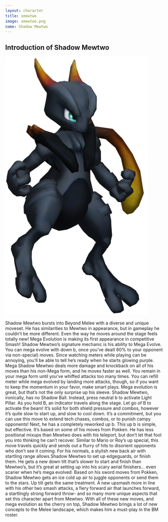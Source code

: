 ```yaml
---
layout: character
title: smewtwo
image: smewtwo.png
name: Shadow Mewtwo
---
```


## Introduction of Shadow Mewtwo
![Shadow Mewtwo](/images/content/css/smewtwo.png)

Shadow Mewtwo bursts into Beyond Melee with a diverse and unique moveset. He has similarities to Mewtwo in appearance, but in gameplay he couldn’t be more different. Even the way he moves around the stage feels totally new!
Mega Evolution is making its first appearance in competitive Smash! Shadow Mewtwo’s signature mechanic is his ability to Mega Evolve. You can mega evolve with down b, once you’ve dealt 60% to your opponent via non-special) moves. Since watching meters while playing can be annoying, you’ll be able to tell he’s ready when he starts glowing purple. Mega Shadow Mewtwo deals more damage and knockback on all of his moves than his non-Mega form, and he moves faster as well. You remain in your mega form until you’ve whiffed attacks too many times. You can refill meter while mega evolved by landing more attacks, though, so if you want to keep the momentum in your favor, make smart plays.
Mega evolution is great, but that’s not the only surprise up his sleeve. Shadow Mewtwo, ironically, has no Shadow Ball. Instead, press neutral b to activate Light Pillar. As you hold B, an indicator travels along the stage. Let go of B to activate the beam! It’s solid for both shield pressure and combos, however it’s quite slow to start up, and slow to cool down. It’s a commitment, but you can use this move to extend tech chases, combos, or to punish campy opponents!
Next, he has a completely reworked up b. This up b is simple, but effective. It’s based on some of his moves from Pokken. He has less positional mixups than Mewtwo does with his teleport, but don’t let that fool you into thinking he can’t recover. Similar to Mario or Roy’s up special, this move travels quickly and sends out a flurry of hits to disorient opponents who don’t see it coming.
For his normals, a stylish new back air with startling range allows Shadow Mewtwo to set up edgeguards, or finish them. He gets a new down tilt that’s slower to start and finish than Mewtwo’s, but it’s great at setting up into his scary aerial finishers… even scarier when he’s mega evolved. Based on his sword moves from Pokken, Shadow Mewtwo gets an ice cold up air to juggle opponents or send them to the stars. Up tilt gets the same treatment. A new upsmash more in line with his other two smash attacks, a fiery forward air that launches forward, a startlingly strong forward throw- and so many more unique aspects that set this character apart from Mewtwo. With all of these new moves, and mega evolution as the cherry on top, Shadow Mewtwo brings a lot of new concepts to the Melee landscape, which makes him a must-play in the BM roster.
